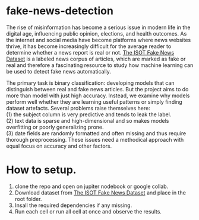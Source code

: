 # fake-news-detection

The rise of misinformation has become a serious issue in modern life in the digital age, influencing public opinion, elections, and health outcomes. As the internet and social media have become platforms where news websites thrive, it has become increasingly difficult for the average reader to determine whether a news report is real or not. [The ISOT Fake News Dataset](https://www.kaggle.com/datasets/clmentbisaillon/fake-and-real-news-dataset) is a labeled news corpus of articles, which are marked as fake or real and therefore a fascinating resource to study how machine learning can be used to detect fake news automatically.  

The primary task is binary classification: developing models that can distinguish between real and fake news articles. But the project aims to do more than model with just high accuracy. Instead, we examine why models perform well whether they are learning useful patterns or simply finding dataset artefacts. Several problems raise themselves here:  
(1)  the subject column is very predictive and tends to leak the label.  
(2) text data is sparse and high-dimensional and so makes models overfitting or poorly generalizing prone.  
(3) date fields are randomly formatted and often missing and thus require thorough preprocessing. These issues need a methodical approach with equal focus on accuracy and other factors.  


# How to setup.
1. clone the repo and open on jupiter nodebook or google collab.
2. Download dataset from [The ISOT Fake News Dataset](https://www.kaggle.com/datasets/clmentbisaillon/fake-and-real-news-dataset) and place in the root folder.
3. Insall the required dependencies if any missing.
4. Run each cell or run all cell at once and observe the results.
